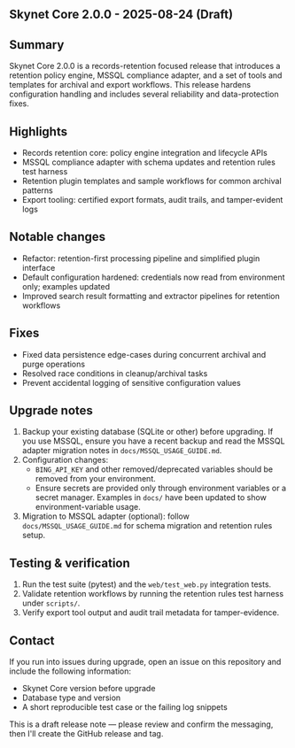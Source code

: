 ## Skynet Core 2.0.0 - 2025-08-24 (Draft)

Summary
-------
Skynet Core 2.0.0 is a records-retention focused release that introduces a retention policy engine, MSSQL compliance adapter, and a set of tools and templates for archival and export workflows. This release hardens configuration handling and includes several reliability and data-protection fixes.

Highlights
----------
- Records retention core: policy engine integration and lifecycle APIs
- MSSQL compliance adapter with schema updates and retention rules test harness
- Retention plugin templates and sample workflows for common archival patterns
- Export tooling: certified export formats, audit trails, and tamper-evident logs

Notable changes
---------------
- Refactor: retention-first processing pipeline and simplified plugin interface
- Default configuration hardened: credentials now read from environment only; examples updated
- Improved search result formatting and extractor pipelines for retention workflows

Fixes
-----
- Fixed data persistence edge-cases during concurrent archival and purge operations
- Resolved race conditions in cleanup/archival tasks
- Prevent accidental logging of sensitive configuration values

Upgrade notes
-------------
1. Backup your existing database (SQLite or other) before upgrading. If you use MSSQL, ensure you have a recent backup and read the MSSQL adapter migration notes in `docs/MSSQL_USAGE_GUIDE.md`.
2. Configuration changes:
   - `BING_API_KEY` and other removed/deprecated variables should be removed from your environment.
   - Ensure secrets are provided only through environment variables or a secret manager. Examples in `docs/` have been updated to show environment-variable usage.
3. Migration to MSSQL adapter (optional): follow `docs/MSSQL_USAGE_GUIDE.md` for schema migration and retention rules setup.

Testing & verification
----------------------
1. Run the test suite (pytest) and the `web/test_web.py` integration tests.
2. Validate retention workflows by running the retention rules test harness under `scripts/`.
3. Verify export tool output and audit trail metadata for tamper-evidence.

Contact
-------
If you run into issues during upgrade, open an issue on this repository and include the following information:
- Skynet Core version before upgrade
- Database type and version
- A short reproducible test case or the failing log snippets

This is a draft release note — please review and confirm the messaging, then I'll create the GitHub release and tag.
